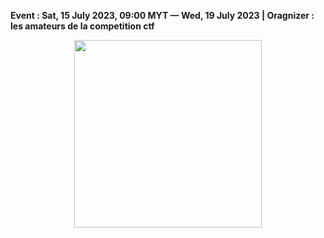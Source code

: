 **Event : Sat, 15 July 2023, 09:00 MYT — Wed, 19 July 2023 | Oragnizer : les amateurs de la competition ctf**


<p align="center">
   <img src="https://ctftime.org/media/team/iris-zoomed.jpg" width=300>
</p>

